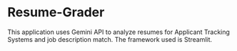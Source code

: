 # Resume-Grader
This application uses Gemini API to analyze resumes for Applicant Tracking Systems and job description match. The framework used is Streamlit.
